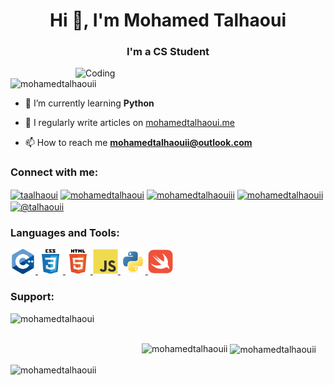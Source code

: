 <h1 align="center">Hi 👋, I'm Mohamed Talhaoui</h1>
<h3 align="center">I'm a CS Student</h3>
<img align="right" alt="Coding" width="400" src="https://i.pinimg.com/originals/e8/f4/53/e8f453469a3ec97ecd354df465d73913.gif">

<p align="left"> <img src="https://komarev.com/ghpvc/?username=mohamedtalhaouii&label=Profile%20views&color=0e75b6&style=flat" alt="mohamedtalhaouii" /> </p>

- 🌱 I’m currently learning **Python**

- 📝 I regularly write articles on [mohamedtalhaoui.me](mohamedtalhaoui.me)

- 📫 How to reach me **mohamedtalhaouii@outlook.com**

<h3 align="left">Connect with me:</h3>
<p align="left">
<a href="https://twitter.com/taalhaoui" target="blank"><img align="center" src="https://raw.githubusercontent.com/rahuldkjain/github-profile-readme-generator/master/src/images/icons/Social/twitter.svg" alt="taalhaoui" height="30" width="40" /></a>
<a href="https://linkedin.com/in/mohamedtalhaoui" target="blank"><img align="center" src="https://raw.githubusercontent.com/rahuldkjain/github-profile-readme-generator/master/src/images/icons/Social/linked-in-alt.svg" alt="mohamedtalhaoui" height="30" width="40" /></a>
<a href="https://fb.com/mohamedtalhaouiii" target="blank"><img align="center" src="https://raw.githubusercontent.com/rahuldkjain/github-profile-readme-generator/master/src/images/icons/Social/facebook.svg" alt="mohamedtalhaouiii" height="30" width="40" /></a>
<a href="https://instagram.com/mohamedtalhaouii" target="blank"><img align="center" src="https://raw.githubusercontent.com/rahuldkjain/github-profile-readme-generator/master/src/images/icons/Social/instagram.svg" alt="mohamedtalhaouii" height="30" width="40" /></a>
<a href="https://www.youtube.com/c/@talhaouii" target="blank"><img align="center" src="https://raw.githubusercontent.com/rahuldkjain/github-profile-readme-generator/master/src/images/icons/Social/youtube.svg" alt="@talhaouii" height="30" width="40" /></a>
</p>

<h3 align="left">Languages and Tools:</h3>
<p align="left"> <a href="https://www.w3schools.com/cpp/" target="_blank" rel="noreferrer"> <img src="https://raw.githubusercontent.com/devicons/devicon/master/icons/cplusplus/cplusplus-original.svg" alt="cplusplus" width="40" height="40"/> </a> <a href="https://www.w3schools.com/css/" target="_blank" rel="noreferrer"> <img src="https://raw.githubusercontent.com/devicons/devicon/master/icons/css3/css3-original-wordmark.svg" alt="css3" width="40" height="40"/> </a> <a href="https://www.w3.org/html/" target="_blank" rel="noreferrer"> <img src="https://raw.githubusercontent.com/devicons/devicon/master/icons/html5/html5-original-wordmark.svg" alt="html5" width="40" height="40"/> </a> <a href="https://developer.mozilla.org/en-US/docs/Web/JavaScript" target="_blank" rel="noreferrer"> <img src="https://raw.githubusercontent.com/devicons/devicon/master/icons/javascript/javascript-original.svg" alt="javascript" width="40" height="40"/> </a> <a href="https://www.python.org" target="_blank" rel="noreferrer"> <img src="https://raw.githubusercontent.com/devicons/devicon/master/icons/python/python-original.svg" alt="python" width="40" height="40"/> </a> <a href="https://developer.apple.com/swift/" target="_blank" rel="noreferrer"> <img src="https://raw.githubusercontent.com/devicons/devicon/master/icons/swift/swift-original.svg" alt="swift" width="40" height="40"/> </a> </p>


<h3 align="left">Support:</h3>
<p><a href="https://www.buymeacoffee.com/mohamedtalhaoui"> <img align="left" src="https://cdn.buymeacoffee.com/buttons/v2/default-yellow.png" height="50" width="210" alt="mohamedtalhaoui" /></a></p><br><br>


<p><img align="left" src="https://github-readme-stats.vercel.app/api/top-langs?username=mohamedtalhaouii&show_icons=true&locale=en&layout=compact" alt="mohamedtalhaouii" /></p>

<p>&nbsp;<img align="center" src="https://github-readme-stats.vercel.app/api?username=mohamedtalhaouii&show_icons=true&locale=en" alt="mohamedtalhaouii" /></p>

<p><img align="center" src="https://github-readme-streak-stats.herokuapp.com/?user=mohamedtalhaouii&" alt="mohamedtalhaouii" /></p>

